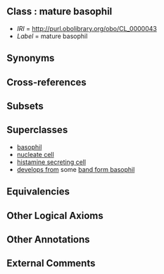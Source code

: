 
## Class : mature basophil

 * *IRI* = http://purl.obolibrary.org/obo/CL_0000043
 * *Label* = mature basophil

## Synonyms


## Cross-references


## Subsets


## Superclasses

 * [basophil](../../CL/67/CL_0000767.md)
 * [nucleate cell](../../CL/42/CL_0002242.md)
 * [histamine secreting cell](../../CL/74/CL_0002274.md)
 * [develops from](../../RO/02/RO_0002202.md) some [band form basophil](../../CL/70/CL_0000770.md)

## Equivalencies


## Other Logical Axioms


## Other Annotations


## External Comments


